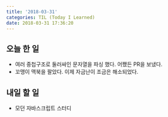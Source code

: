 ```yaml
---
title: '2018-03-31'
categories: TIL (Today I Learned)
date: 2018-03-31 17:36:20
---
```


## 오늘 한 일
  * 여러 중첩구조로 둘러싸인 문자열을 파싱 했다. 어쨌든 PR을 보냈다.
  * 꼬맹이 맥북을 팔았다. 이제 자금난이 조금은 해소되었다.

## 내일 할 일
  * 모던 자바스크립트 스터디